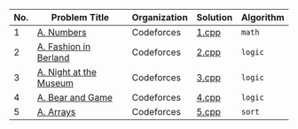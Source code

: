 |No.|Problem Title|Organization|Solution|Algorithm|
|-|-|-|-|-|
|1|[A. Numbers](https://codeforces.com/problemset/problem/13/A)|Codeforces|[1.cpp](./solutions/1.cpp)|`math`|
|2|[A. Fashion in Berland](https://codeforces.com/problemset/problem/691/A)|Codeforces|[2.cpp](./solutions/2.cpp)|`logic`|
|3|[A. Night at the Museum](https://codeforces.com/problemset/problem/731/A)|Codeforces|[3.cpp](./solutions/3.cpp)|`logic`|
|4|[A. Bear and Game](https://codeforces.com/problemset/problem/673/A)|Codeforces|[4.cpp](./solutions/4.cpp)|`logic`|
|5|[A. Arrays](https://codeforces.com/contest/572/problem/A)|Codeforces|[5.cpp](./solutions/5.cpp)|`sort`|